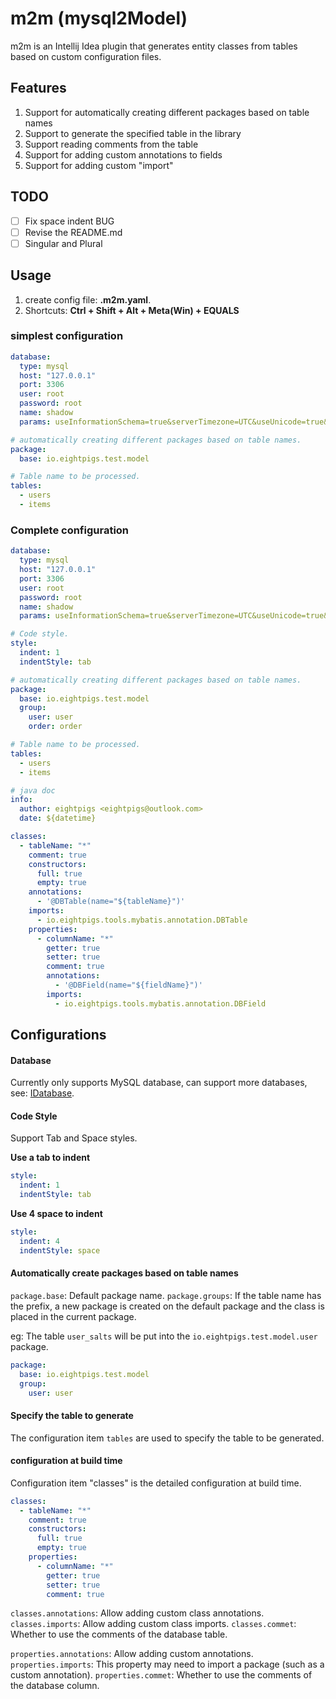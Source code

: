 # m2m (mysql2Model)

m2m is an Intellij Idea plugin that generates entity classes from tables based on custom configuration files.

## Features

1. Support for automatically creating different packages based on table names
2. Support to generate the specified table in the library
3. Support reading comments from the table
4. Support for adding custom annotations to fields
5. Support for adding custom "import"

## TODO

- [ ] Fix space indent BUG
- [ ] Revise the README.md
- [ ] Singular and Plural

## Usage

1. create config file: **.m2m.yaml**.
2. Shortcuts: **Ctrl + Shift + Alt + Meta(Win) + EQUALS**

### simplest configuration

```yaml
database:
  type: mysql
  host: "127.0.0.1"
  port: 3306
  user: root
  password: root
  name: shadow
  params: useInformationSchema=true&serverTimezone=UTC&useUnicode=true&characterEncoding=utf8&autoReconnect=true

# automatically creating different packages based on table names.
package:
  base: io.eightpigs.test.model

# Table name to be processed.
tables:
  - users
  - items
```

### Complete configuration

```yaml
database:
  type: mysql
  host: "127.0.0.1"
  port: 3306
  user: root
  password: root
  name: shadow
  params: useInformationSchema=true&serverTimezone=UTC&useUnicode=true&characterEncoding=utf8&autoReconnect=true

# Code style.
style:
  indent: 1
  indentStyle: tab

# automatically creating different packages based on table names.
package:
  base: io.eightpigs.test.model
  group:
    user: user
    order: order

# Table name to be processed.
tables:
  - users
  - items

# java doc
info:
  author: eightpigs <eightpigs@outlook.com>
  date: ${datetime}

classes:
  - tableName: "*"
    comment: true
    constructors:
      full: true
      empty: true
    annotations:
      - '@DBTable(name="${tableName}")'
    imports:
      - io.eightpigs.tools.mybatis.annotation.DBTable
    properties:
      - columnName: "*"
        getter: true
        setter: true
        comment: true
        annotations:
          - '@DBField(name="${fieldName}")'
        imports:
          - io.eightpigs.tools.mybatis.annotation.DBField
```

## Configurations

#### Database

Currently only supports MySQL database, can support more databases, see: [IDatabase](https://github.com/eightpigs/m2m/blob/master/src/main/java/io/eightpigs/m2m/database/IDatabase.java).

#### Code Style

Support Tab and Space styles.

**Use a tab to indent**
```yaml
style:
  indent: 1
  indentStyle: tab
```

**Use 4 space to indent**
```yaml
style:
  indent: 4
  indentStyle: space
```

#### Automatically create packages based on table names

`package.base`: Default package name.
`package.groups`: If the table name has the prefix, a new package is created on the default package and the class is placed in the current package.

eg: The table `user_salts` will be put into the `io.eightpigs.test.model.user` package.

```yaml
package:
  base: io.eightpigs.test.model
  group:
    user: user
```

#### Specify the table to generate

The configuration item `tables` are used to specify the table to be generated.

#### configuration at build time

Configuration item "classes" is the detailed configuration at build time.

```yaml
classes:
  - tableName: "*"
    comment: true
    constructors:
      full: true
      empty: true
    properties:
      - columnName: "*"
        getter: true
        setter: true
        comment: true
```

`classes.annotations`: Allow adding custom class annotations.
`classes.imports`: Allow adding custom class imports.
`classes.commet`: Whether to use the comments of the database table.

`properties.annotations`: Allow adding custom annotations.
`properties.imports`: This property may need to import a package (such as a custom annotation).
`properties.commet`: Whether to use the comments of the database column.
